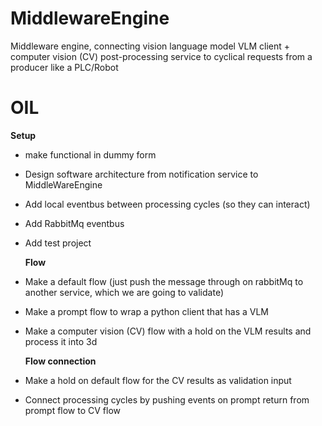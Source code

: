 # MiddlewareEngine
Middleware engine, connecting vision language model VLM client + computer vision (CV) post-processing service to cyclical requests from a producer like a PLC/Robot

# OIL
  **Setup**
- make functional in dummy form
- Design software architecture from notification service to MiddleWareEngine
- Add local eventbus between processing cycles (so they can interact)
- Add RabbitMq eventbus
- Add test project
  
  **Flow**
- Make a default flow (just push the message through on rabbitMq to another service, which we are going to validate)
- Make a prompt flow to wrap a python client that has a VLM
- Make a computer vision (CV) flow with a hold on the VLM results and process it into 3d

  **Flow connection**
- Make a hold on default flow for the CV results as validation input
- Connect processing cycles by pushing events on prompt return from prompt flow to CV flow
